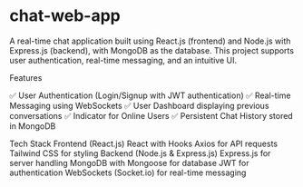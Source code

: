 # chat-web-app
A real-time chat application built using React.js (frontend) and Node.js with Express.js (backend), with MongoDB as the database. This project supports user authentication, real-time messaging, and an intuitive UI.

Features

✅ User Authentication (Login/Signup with JWT authentication)
✅ Real-time Messaging using WebSockets
✅ User Dashboard displaying previous conversations
✅ Indicator for Online Users
✅ Persistent Chat History stored in MongoDB

Tech Stack
Frontend (React.js)
React with Hooks
Axios for API requests
Tailwind CSS for styling
Backend (Node.js & Express.js)
Express.js for server handling
MongoDB with Mongoose for database
JWT for authentication
WebSockets (Socket.io) for real-time messaging
